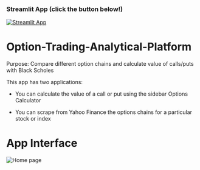 ### Streamlit App (click the button below!)

[![Streamlit App](https://static.streamlit.io/badges/streamlit_badge_black_white.svg)](https://garroshub-option-trading-analytic-option-trade-dashboard-wd34zi.streamlitapp.com/)

# Option-Trading-Analytical-Platform

Purpose: Compare different option chains and calculate value of calls/puts with Black Scholes  

This app has two applications:

- You can calculate the value of a call or put using the sidebar Options Calculator 

- You can scrape from Yahoo Finance the options chains for a particular stock or index

# App Interface

![Home page](home_option.gif)
